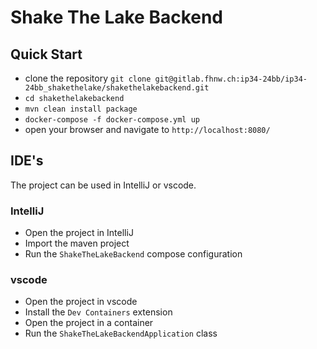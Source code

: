# Shake The Lake Backend

## Quick Start

 * clone the repository `git clone git@gitlab.fhnw.ch:ip34-24bb/ip34-24bb_shakethelake/shakethelakebackend.git`
 * `cd shakethelakebackend`
 * `mvn clean install package`
 * `docker-compose -f docker-compose.yml up`
 * open your browser and navigate to `http://localhost:8080/`

## IDE's
The project can be used in IntelliJ or vscode.

### IntelliJ
 * Open the project in IntelliJ
 * Import the maven project
 * Run the `ShakeTheLakeBackend` compose configuration

### vscode
  * Open the project in vscode
  * Install the `Dev Containers` extension
  * Open the project in a container
  * Run the `ShakeTheLakeBackendApplication` class

